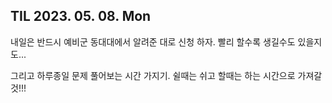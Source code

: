 ## TIL 2023. 05. 08. Mon

내일은 반드시 예비군 동대대에서 알려준 대로 신청 하자. 빨리 할수록 생길수도 있을지도...

그리고 하루종일 문제 풀어보는 시간 가지기. 쉴때는 쉬고 할때는 하는 시간으로 가져갈 것!!!
